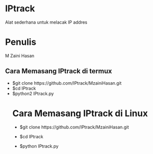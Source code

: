# IPtrack
Alat sederhana untuk melacak IP addres
# Penulis
M Zaini Hasan
## Cara Memasang IPtrack di termux
<ul type="disc">
  <li>$git clone https://github.com/IPtrack/MzainiHasan.git</li>
  <li>$cd IPtrack</li>
  <li>$python2 IPtrack.py</li>

# Cara Memasang IPtrack  di Linux
<ul type="disc">
  <li>$git clone https://github.com/IPtrack/MzainiHasan.git<p></li>
  <li>$cd IPtrack<p></li>
  <li>$python IPtrack.py<p></l
